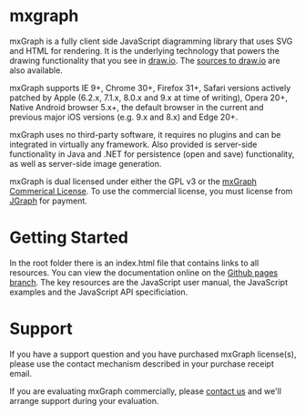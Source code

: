 mxgraph
=======

mxGraph is a fully client side JavaScript diagramming library that uses SVG and HTML for rendering. It is the underlying technology that powers the drawing functionality that you see in [draw.io](https://www.draw.io). The [sources to draw.io](https://github.com/jgraph/draw.io) are also available.

mxGraph supports IE 9+, Chrome 30+, Firefox 31+, Safari versions actively patched by Apple (6.2.x, 7.1.x, 8.0.x and 9.x at time of writing), Opera 20+, Native Android browser 5.x+, the default browser in the current and previous major iOS versions (e.g. 9.x and 8.x) and Edge 20+.

mxGraph uses no third-party software, it requires no plugins and can be integrated in virtually any framework. Also provided is server-side functionality in Java and .NET for persistence (open and save) functionality, as well as server-side image generation.

mxGraph is dual licensed under either the GPL v3 or the [mxGraph Commerical License](https://www.jgraph.com/Licenses/JGraph_Software_Licence.pdf). To use the commercial license, you must license from [JGraph](https://www.jgraph.com/purchase-mxgraph.html) for payment.

Getting Started
===============

In the root folder there is an index.html file that contains links to all resources. You can view the documentation online on the [Github pages branch](https://jgraph.github.io/mxgraph/). The key resources are the JavaScript user manual, the JavaScript examples and the JavaScript API specificiation.

Support
=======

If you have a support question and you have purchased mxGraph license(s), please use the contact mechanism described in your purchase receipt email.

If you are evaluating mxGraph commercially, please [contact us](https://www.jgraph.com/contact.html) and we'll arrange support during your evaluation.
